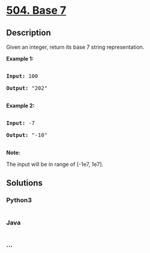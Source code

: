 # [504. Base 7](https://leetcode.com/problems/base-7)



## Description

<p>Given an integer, return its base 7 string representation.</p>



<p><b>Example 1:</b><br />

<pre>

<b>Input:</b> 100

<b>Output:</b> "202"

</pre>

</p>



<p><b>Example 2:</b><br />

<pre>

<b>Input:</b> -7

<b>Output:</b> "-10"

</pre>

</p>



<p><b>Note:</b>

The input will be in range of [-1e7, 1e7].

</p>

## Solutions

<!-- tabs:start -->

### **Python3**

```python

```

### **Java**

```java

```

### **...**

```

```

<!-- tabs:end -->
